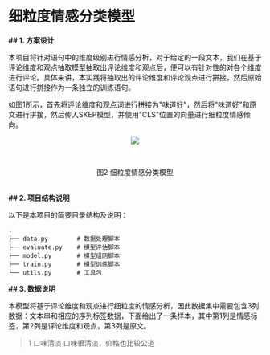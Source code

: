 # 细粒度情感分类模型



**## 1. 方案设计**

本项目将针对语句中的维度级别进行情感分析，对于给定的一段文本，我们在基于评论维度和观点抽取模型抽取出评论维度和观点后，便可以有针对性的对各个维度进行评论。具体来讲，本实践将抽取出的评论维度和评论观点进行拼接，然后原始语句进行拼接作为一条独立的训练语句。

如图1所示，首先将评论维度和观点词进行拼接为"味道好"，然后将"味道好"和原文进行拼接，然后传入SKEP模型，并使用"CLS"位置的向量进行细粒度情感倾向。

<center><img src="https://ai-studio-static-online.cdn.bcebos.com/01cc9710d7b44545bd837791d2d66fc9a5d22ee1af07447c9d2addd3728a3451" /></center>

<br><center>图2 细粒度情感分类模型</center><br/>

**## 2. 项目结构说明**

以下是本项目的简要目录结构及说明：

```shell
.
├── data.py        # 数据处理脚本
├── evaluate.py    # 模型评估脚本
├── model.py       # 模型组网脚本
├── train.py       # 模型训练脚本
└── utils.py       # 工具包
```

**## 3. 数据说明**

本模型将基于评论维度和观点进行细粒度的情感分析，因此数据集中需要包含3列数据：文本串和相应的序列标签数据，下面给出了一条样本，其中第1列是情感标签，第2列是评论维度和观点，第3列是原文。

> 1   口味清淡   口味很清淡，价格也比较公道